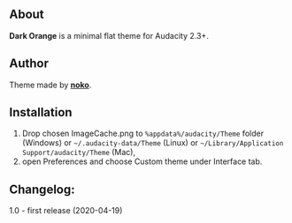 ## About
**Dark Orange** is a minimal flat theme for Audacity 2.3+.
## Author
Theme made by **[noko](http://gumroad.com/noko)**.
## Installation
1. Drop chosen ImageCache.png to `%appdata%/audacity/Theme` folder (Windows) or `~/.audacity-data/Theme` (Linux) or `~/Library/Application Support/audacity/Theme` (Mac),
1. open Preferences and choose Custom theme under Interface tab.
## Changelog:
1.0 - first release (2020-04-19)
